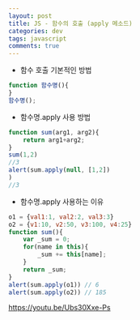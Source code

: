 ```yaml
---  
layout: post
title: JS - 함수의 호출 (apply 메소드)
categories: dev
tags: javascript
comments: true
---
```


- 함수 호출 기본적인 방법

```javascript
function 함수명(){
}
함수명();
```

- 함수명.apply 사용 방법

```javascript
function sum(arg1, arg2){
    return arg1+arg2;
}
sum(1,2)
//3
alert(sum.apply(null, [1,2])
)
//3
```

- 함수명.apply 사용하는 이유

```javascript
o1 = {val1:1, val2:2, val3:3}
o2 = {v1:10, v2:50, v3:100, v4:25}
function sum(){
    var _sum = 0;
    for(name in this){
        _sum += this[name];
    }
    return _sum;
}
alert(sum.apply(o1)) // 6
alert(sum.apply(o2)) // 185
```
https://youtu.be/Ubs30Xxe-Ps